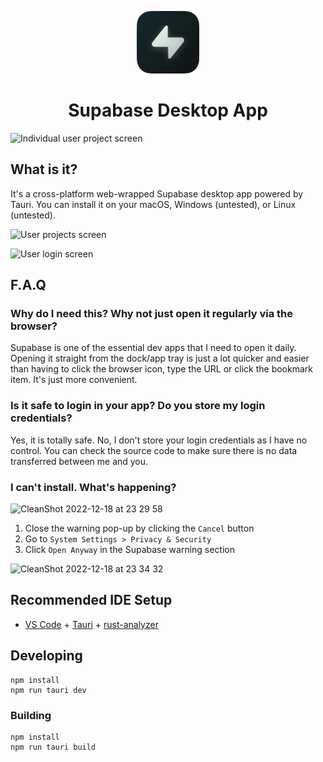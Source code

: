 <p align="center">
<img width=100 src="src-tauri/icons/icon.png">
</p>

<h1 align="center">Supabase Desktop App</h1>

![Individual user project screen](https://user-images.githubusercontent.com/7030944/208304068-f71b14f4-4d18-4134-b648-3eb9aae2f8c6.png)


## What is it?

It's a cross-platform web-wrapped Supabase desktop app powered by Tauri. You can install it on your macOS, Windows (untested), or Linux (untested).

![User projects screen](https://user-images.githubusercontent.com/7030944/208304046-65b29f9d-b455-495b-84a2-38a06800b25e.png)

![User login screen](https://user-images.githubusercontent.com/7030944/208304004-6b0623a4-d88f-4c83-a9b8-bc67b354fe27.png)

## F.A.Q

### Why do I need this? Why not just open it regularly via the browser?

Supabase is one of the essential dev apps that I need to open it daily. Opening it straight from the dock/app tray is just a lot quicker and easier than having to click the browser icon, type the URL or click the bookmark item. It's just more convenient.

### Is it safe to login in your app? Do you store my login credentials?

Yes, it is totally safe. No, I don't store your login credentials as I have no control. You can check the source code to make sure there is no data transferred between me and you.


### I can't install. What's happening?

![CleanShot 2022-12-18 at 23 29 58](https://user-images.githubusercontent.com/7030944/208308948-6e85409a-d3e8-46cb-b1fe-ca9adb463f9e.png)


1. Close the warning pop-up by clicking the `Cancel` button
1. Go to `System Settings > Privacy & Security`
2. Click `Open Anyway` in the Supabase warning section

![CleanShot 2022-12-18 at 23 34 32](https://user-images.githubusercontent.com/7030944/208309192-1c370c21-c45b-4004-ba4b-bf472427ce23.png)


## Recommended IDE Setup

- [VS Code](https://code.visualstudio.com/) + [Tauri](https://marketplace.visualstudio.com/items?itemName=tauri-apps.tauri-vscode) + [rust-analyzer](https://marketplace.visualstudio.com/items?itemName=rust-lang.rust-analyzer)

## Developing

```
npm install
npm run tauri dev
```

### Building

```
npm install
npm run tauri build
```
